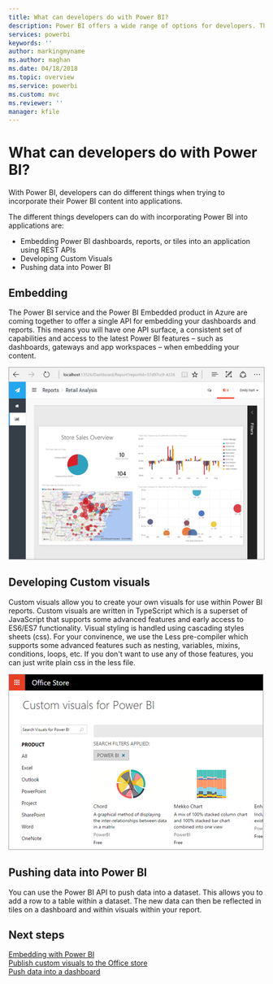 ```yaml
---
title: What can developers do with Power BI?
description: Power BI offers a wide range of options for developers. This ranges from embedding to custom visuals and streaming datasets.
services: powerbi
keywords: ''
author: markingmyname
ms.author: maghan
ms.date: 04/18/2018
ms.topic: overview
ms.service: powerbi
ms.custom: mvc
ms.reviewer: ''
manager: kfile
---
```


# What can developers do with Power BI?
With Power BI, developers can do different things when trying to incorporate their Power BI content into applications. 

The different things developers can do with incorporating Power BI into applications are:
* Embedding Power BI dashboards, reports, or tiles into an application using REST APIs
* Developing Custom Visuals
* Pushing data into Power BI

## Embedding
The Power BI service and the Power BI Embedded product in Azure are coming together to offer a single API for embedding your dashboards and reports. This means you will have one API surface, a consistent set of capabilities and access to the latest Power BI features – such as dashboards, gateways and app workspaces – when embedding your content. 

![](media/what-can-you-do/powerbi-embed-sample.png)

## Developing Custom visuals
Custom visuals allow you to create your own visuals for use within Power BI reports. Custom visuals are written in TypeScript which is a superset of JavaScript that supports some advanced features and early access to ES6/ES7 functionality. Visual styling is handled using cascading styles sheets (css). For your convinence, we use the Less pre-compiler which supports some advanced features such as nesting, variables, mixins, conditions, loops, etc. If you don't want to use any of those features, you can just write plain css in the less file.

![](media/what-can-you-do/powerbi-custom-visual-store.png)

## Pushing data into Power BI
You can use the Power BI API to push data into a dataset. This allows you to add a row to a table within a dataset. The new data can then be reflected in tiles on a dashboard and within visuals within your report.

## Next steps
[Embedding with Power BI](embedding.md)  
[Publish custom visuals to the Office store](office-store.md)  
[Push data into a dashboard](walkthrough-push-data.md)
